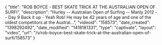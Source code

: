 {
    "title": "ROB BOYCE - BEST SKATE TRICK AT THE AUSTRALIAN OPEN OF SURFI",
    "description": "Hurley -- Australian Open of Surfing -- Manly 2012 -- Day 9 Back it up - Yeah Rob! He may be 42 years of age and one of the oldest competitors at the Austral...",
    "videoid": "158573",
    "date_created": "1398292492",
    "date_modified": "1418181331",
    "type": "captivate",
    "layout": "video",
    "url": "\/v\/rob-boyce-best-skate-trick-at-the-australian-open-of-surfi\/158573"
}